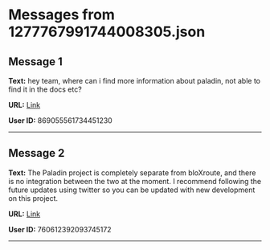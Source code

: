# Messages from 1277767991744008305.json

## Message 1

**Text:** hey team, where can i find more information about paladin, not able to find it in the docs etc?

**URL:** [Link](https://discord.com/channels/638409433860407300/638409433860407302/1277767991744008305)

**User ID:** 869055561734451230

---

## Message 2

**Text:** The Paladin project is completely separate from bloXroute, and there is no integration between the two at the moment. 
I recommend following the future updates using twitter so you can be updated with new development on this project.

**URL:** [Link](https://discord.com/channels/638409433860407300/638409433860407302/1278026735023296607)

**User ID:** 760612392093745172

---


